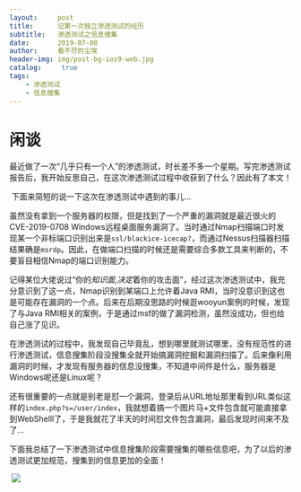```yaml
---
layout:     post
title:      记第一次独立渗透测试的经历
subtitle:   渗透测试之信息搜集
date:       2019-07-08
author:     看不尽的尘埃
header-img: img/post-bg-ios9-web.jpg
catalog: 	 true
tags:
    - 渗透测试
    - 信息搜集
---
```

# 闲谈
​	最近做了一次“几乎只有一个人”的渗透测试，时长差不多一个星期。写完渗透测试报告后，我开始反思自己，在这次渗透测试过程中收获到了什么？因此有了本文！

​	下面来简短的说一下这次在渗透测试中遇到的事儿...

​	虽然没有拿到一个服务器的权限，但是找到了一个严重的漏洞就是最近很火的CVE-2019-0708 Windows远程桌面服务漏洞了。当时通过Nmap扫描端口时发现某一个非标端口识别出来是`ssl/blackice-icecap?`，而通过Nessus扫描器扫描结果确是`msrdp`。因此，在做端口扫描的时候还是需要综合多款工具来判断的，不要盲目相信Nmap的端口识别能力。

​	记得某位大佬说过“你的*知识面*,*决定*着你的攻击面”，经过这次渗透测试中，我充分意识到了这一点，Nmap识别到某端口上允许着Java RMI，当时没意识到这也是可能存在漏洞的一个点。后来在后期没思路的时候逛wooyun案例的时候，发现了与Java RMI相关的案例，于是通过msf的做了漏洞检测，虽然没成功，但也给自己涨了见识。

​	在渗透测试的过程中，我发现自己毕竟乱，想到哪里就测试哪里，没有规范性的进行渗透测试，信息搜集阶段没搜集全就开始搞漏洞挖掘和漏洞扫描了。后来像利用漏洞的时候，才发现有服务器的信息没搜集，不知道中间件是什么，服务器是Windows呢还是Linux呢？

​	还有很重要的一点就是别老是怼一个漏洞，登录后从URL地址那里看到URL类似这样的`index.php?s=/user/index`，我就想着搞一个图片马+文件包含就可能直接拿到WebShelll了，于是我就花了半天的时间怼文件包含漏洞，最后发现时间来不及了...

​	下面我总结了一下渗透测试中信息搜集阶段需要搜集的哪些信息吧，为了以后的渗透测试更加规范，搜集到的信息更加的全面！

​	![](../../../../img/Information_Collection_of_Penetest.png)